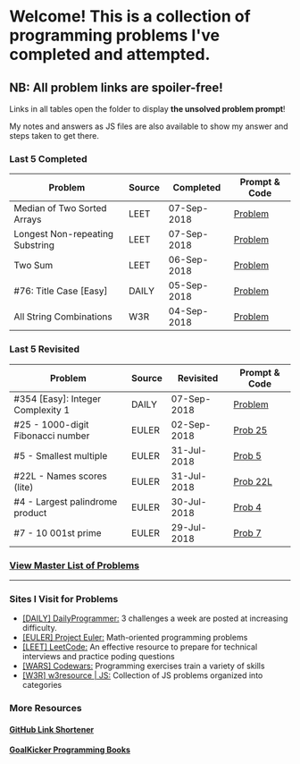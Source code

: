 # Welcome! This is a collection of programming problems I've completed and attempted.

## NB: All problem links are spoiler-free!

Links in all tables open the folder to display **the unsolved problem prompt**!

My notes and answers as JS files are also available to show my answer and steps taken to get there.

### Last 5 Completed

| Problem                         | Source | Completed   | Prompt & Code                   |
| ------------------------------- | ------ | ----------- | ------------------------------- |
| Median of Two Sorted Arrays     | LEET   | 07-Sep-2018 | [Problem](https://git.io/fAzud) |
| Longest Non-repeating Substring | LEET   | 07-Sep-2018 | [Problem](https://git.io/fAzuK) |
| Two Sum                         | LEET   | 06-Sep-2018 | [Problem](https://git.io/fAzUw) |
| #76: Title Case [Easy]          | DAILY  | 05-Sep-2018 | [Problem](https://git.io/fAREH) |
| All String Combinations         | W3R    | 04-Sep-2018 | [Problem](https://git.io/fARtq) |

### Last 5 Revisited

| Problem                           | Source | Revisited   | Prompt & Code                    |
| --------------------------------- | ------ | ----------- | -------------------------------- |
| #354 [Easy]: Integer Complexity 1 | DAILY  | 07-Sep-2018 | [Problem](https://git.io/fAzMg)  |
| #25 - 1000-digit Fibonacci number | EULER  | 02-Sep-2018 | [Prob 25](https://git.io/fARt7)  |
| #5 - Smallest multiple            | EULER  | 31-Jul-2018 | [Prob 5](https://git.io/fARtX)   |
| #22L - Names scores (lite)        | EULER  | 31-Jul-2018 | [Prob 22L](https://git.io/fARtH) |
| #4 - Largest palindrome product   | EULER  | 30-Jul-2018 | [Prob 4](https://git.io/fARt6)   |
| #7 - 10 001st prime               | EULER  | 29-Jul-2018 | [Prob 7](https://git.io/fARtM)   |

### [View Master List of Problems](https://git.io/fAz0p)

---

### Sites I Visit for Problems

- [[DAILY] DailyProgrammer:](https://www.reddit.com/r/dailyprogrammer) 3 challenges a week are posted at increasing difficulty.
- [[EULER] Project Euler:](https://projecteuler.net/archives) Math-oriented programming problems
- [[LEET] LeetCode:](https://leetcode.com/) An effective resource to prepare for technical interviews and practice poding questions
- [[WARS] Codewars:](https://www.codewars.com/) Programming exercises train a variety of skills
- [[W3R] w3resource | JS:](https://projecteuler.net/archives) Collection of JS problems organized into categories

### More Resources

#### [GitHub Link Shortener](https://git.io/)

#### [GoalKicker Programming Books](https://books.goalkicker.com/JavaScriptBook/)
